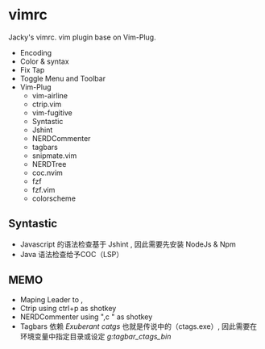 # vimrc

Jacky's vimrc. vim plugin base on Vim-Plug.

- Encoding  
- Color & syntax  
- Fix Tap  
- Toggle Menu and Toolbar  
- Vim-Plug  
  - vim-airline
  - ctrip.vim
  - vim-fugitive
  - Syntastic  
  - Jshint  
  - NERDCommenter  
  - tagbars  
  - snipmate.vim  
  - NERDTree  
  - coc.nvim
  - fzf
  - fzf.vim
  - colorscheme

## Syntastic

- Javascript 的语法检查基于 Jshint , 因此需要先安装 NodeJs & Npm  
- Java 语法检查给予COC（LSP）

## MEMO

- Maping Leader to ,
- Ctrip using ctrl+p as shotkey  
- NERDCommenter using ",c " as shotkey  
- Tagbars 依赖 *Exuberant catgs*  也就是传说中的（ctags.exe）, 因此需要在环境变量中指定目录或设定 *g:tagbar_ctags_bin*  

